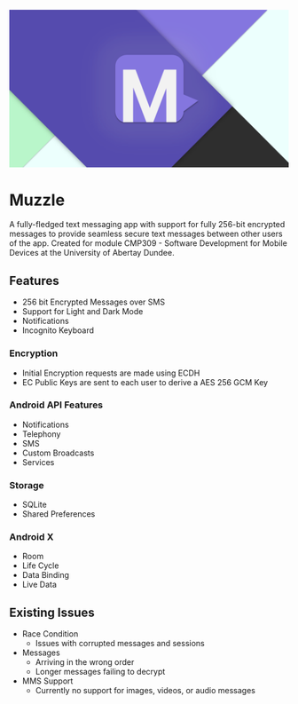 ![Logo](logo.PNG)

# Muzzle

A fully-fledged text messaging app with support for fully 256-bit encrypted messages to provide seamless secure text messages between other users of the app. Created for module CMP309 - Software Development for Mobile Devices at the University of Abertay Dundee. 

## Features
- 256 bit Encrypted Messages over SMS
- Support for Light and Dark Mode
- Notifications
- Incognito Keyboard

### Encryption
 - Initial Encryption requests are made using ECDH
 - EC Public Keys are sent to each user to derive a AES 256 GCM Key
 
### Android API Features
- Notifications
- Telephony
- SMS
- Custom Broadcasts
- Services

### Storage
- SQLite
- Shared Preferences

### Android X
- Room
- Life Cycle
- Data Binding
- Live Data


## Existing Issues
- Race Condition
  - Issues with corrupted messages and sessions
- Messages
  - Arriving in the wrong order
  - Longer messages failing to decrypt
- MMS Support
  - Currently no support for images, videos, or audio messages

